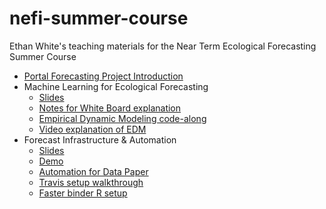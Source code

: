 # nefi-summer-course

Ethan White's teaching materials for the Near Term Ecological Forecasting Summer Course 

* [Portal Forecasting Project Introduction](https://docs.google.com/presentation/d/1MMbL1cTOl10m6PWGaTfvehqEJxzWQLqtQu-U3KycnAg/edit?usp=sharing)
* Machine Learning for Ecological Forecasting
  * [Slides](https://docs.google.com/presentation/d/1ZJc1c0ecRT5_NKa_Mq2arpJ6CABNPr47GtSud3QKpIY/edit?usp=sharing)
  * [Notes for White Board explanation](https://github.com/ethanwhite/nefi-summer-course/blob/master/EDM-board-notes.pdf)
  * [Empirical Dynamic Modeling code-along](https://htmlpreview.github.io/?https://github.com/ethanwhite/nefi-summer-course/blob/master/rEDM-code-along.html)
  * [Video explanation of EDM](https://movie-usa.glencoesoftware.com/video/10.1073/pnas.1417063112/video-1)
* Forecast Infrastructure & Automation
  * [Slides](https://docs.google.com/presentation/d/1Zmd4NgHpb1pPHjaHjYPoEd0S7k7_CIsWVKyM60GThl0/edit?usp=sharing)
  * [Demo](automation-demo.md)
  * [Automation for Data Paper](https://doi.org/c82f)
  * [Travis setup walkthrough](https://www.updatingdata.org)
  * [Faster binder R setup](https://github.com/karthik/rstudio2019/blob/master/binder-notes.md)
